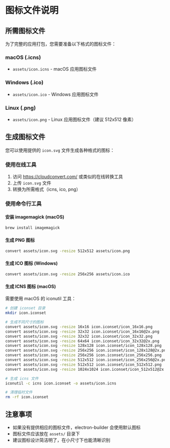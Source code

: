 # 图标文件说明

## 所需图标文件

为了完整的应用打包，您需要准备以下格式的图标文件：

### macOS (.icns)
- `assets/icon.icns` - macOS 应用图标文件

### Windows (.ico)
- `assets/icon.ico` - Windows 应用图标文件

### Linux (.png)
- `assets/icon.png` - Linux 应用图标文件（建议 512x512 像素）

## 生成图标文件

您可以使用提供的 `icon.svg` 文件生成各种格式的图标：

### 使用在线工具
1. 访问 https://cloudconvert.com/ 或类似的在线转换工具
2. 上传 `icon.svg` 文件
3. 转换为所需格式（icns, ico, png）

### 使用命令行工具

#### 安装 imagemagick (macOS)
```bash
brew install imagemagick
```

#### 生成 PNG 图标
```bash
convert assets/icon.svg -resize 512x512 assets/icon.png
```

#### 生成 ICO 图标 (Windows)
```bash
convert assets/icon.svg -resize 256x256 assets/icon.ico
```

#### 生成 ICNS 图标 (macOS)
需要使用 macOS 的 iconutil 工具：
```bash
# 创建 iconset 目录
mkdir icon.iconset

# 生成不同尺寸的图标
convert assets/icon.svg -resize 16x16 icon.iconset/icon_16x16.png
convert assets/icon.svg -resize 32x32 icon.iconset/icon_16x16@2x.png
convert assets/icon.svg -resize 32x32 icon.iconset/icon_32x32.png
convert assets/icon.svg -resize 64x64 icon.iconset/icon_32x32@2x.png
convert assets/icon.svg -resize 128x128 icon.iconset/icon_128x128.png
convert assets/icon.svg -resize 256x256 icon.iconset/icon_128x128@2x.png
convert assets/icon.svg -resize 256x256 icon.iconset/icon_256x256.png
convert assets/icon.svg -resize 512x512 icon.iconset/icon_256x256@2x.png
convert assets/icon.svg -resize 512x512 icon.iconset/icon_512x512.png
convert assets/icon.svg -resize 1024x1024 icon.iconset/icon_512x512@2x.png

# 生成 icns 文件
iconutil -c icns icon.iconset -o assets/icon.icns

# 清理临时文件
rm -rf icon.iconset
```

## 注意事项

- 如果没有提供相应的图标文件，electron-builder 会使用默认图标
- 图标文件应该放在 `assets/` 目录下
- 建议图标设计简洁明了，在小尺寸下也能清晰识别
